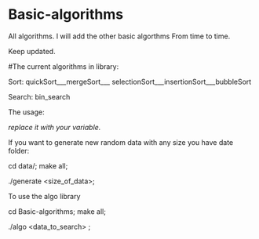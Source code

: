 # Basic-algorithms

All algorithms.       I will add the other basic algorthms From time to time.

Keep updated.


#The current algorithms in library:

Sort: quickSort___mergeSort___ selectionSort___insertionSort___bubbleSort

Search: bin_search

The usage:

<VAR> replace it with your variable.

If you want to generate new random data with any size you have date folder:

cd data/;    make all;

./generate <size_of_data>;

To use the algo library

cd Basic-algorithms;   make all;

./algo <data_to_search> ;
